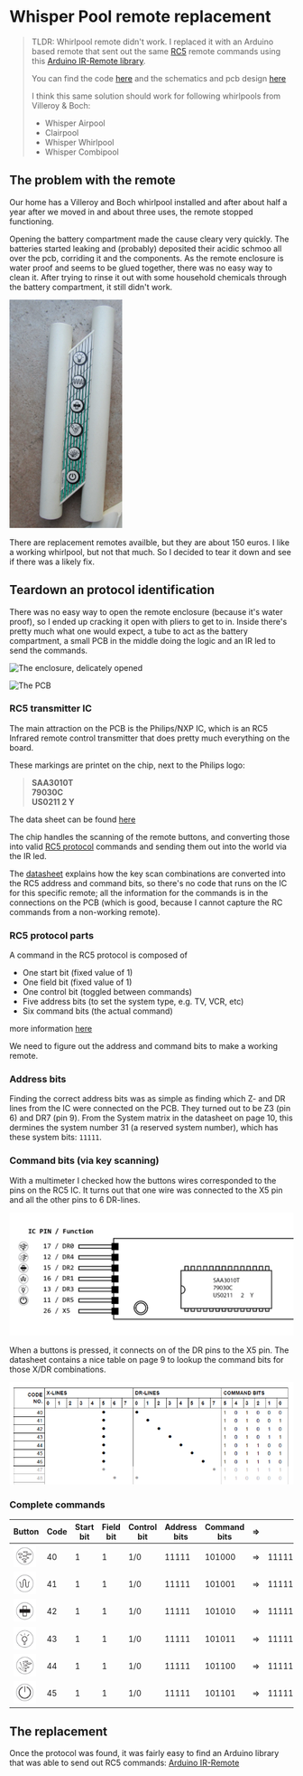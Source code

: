 # Whisper Pool remote replacement

> TLDR: Whirlpool remote didn't work. I replaced it with an Arduino
> based remote that sent out the same [RC5](https://en.wikipedia.org/wiki/RC-5) remote 
> commands using this [Arduino IR-Remote library](https://github.com/z3t0/Arduino-IRremote).
>
> You can find the code [here](firmware) and the schematics and
> pcb design [here](hardware)
>
> I think this same solution should work for following whirlpools from Villeroy & Boch:
> 
> * Whisper Airpool
> * Clairpool
> * Whisper Whirlpool
> * Whisper Combipool

## The problem with the remote

Our home has a Villeroy and Boch whirlpool installed and after about half a 
year after we moved in and about three uses, the remote stopped functioning.

Opening the battery compartment made the cause cleary very quickly. The batteries
started leaking and (probably) deposited their acidic schmoo all over the pcb, 
corriding it and the components. As the remote enclosure is water proof and seems
to be glued together, there was no easy way to clean it. After trying to rinse it
out with some household chemicals through the battery compartment, it still didn't 
work.

<img src="docs/img/combipool-remote.jpg" width="200" alt="The offending remote (picture from the web)">

There are replacement remotes availble, but they are about 150 euros. I like a 
working whirlpool, but not that much. So I decided to tear it down and see if there
was a likely fix.

## Teardown an protocol identification

There was no easy way to open the remote enclosure (because it's water proof), 
so I ended up cracking it open with pliers to get to in. Inside there's 
pretty much what one would expect, a tube to act as the battery compartment, a
small PCB in the middle doing the logic and an IR led to send the commands.

![The enclosure, delicately opened](docs/img/remote-opened.jpg)

![The PCB](docs/img/remote-pcb.jpg)

### RC5 transmitter IC

The main attraction on the PCB is the Philips/NXP IC, which is an RC5 Infrared 
remote control transmitter that does pretty much everything on the board. 

These markings are printet on the chip, next to the Philips logo:

> **SAA3010T**  
> **79030C**  
> **US0211 2 Y**  

The data sheet can be found [here](docs/SAA3010T-datasheet.pdf)

The chip handles the scanning of the remote buttons, and converting those into
valid [RC5 protocol](https://en.wikipedia.org/wiki/RC-5) commands and sending 
them out into the world via the IR led.

The [datasheet](SAA3010T-datasheet.pdf) explains how the key scan combinations
are converted into the RC5 address and command bits, so there's no code that
runs on the IC for this specific remote; all the information for the commands
is in the connections on the PCB (which is good, because I cannot capture the 
RC commands from a non-working remote).

### RC5 protocol parts

A command in the RC5 protocol is composed of 

* One start bit (fixed value of 1)
* One field bit (fixed value of 1)
* One control bit (toggled between commands)
* Five address bits (to set the system type, e.g. TV, VCR, etc)
* Six command bits (the actual command)

more information [here](https://en.wikipedia.org/wiki/RC-5)

We need to figure out the address and command bits to make a working
remote.

### Address bits

Finding the correct address bits was as simple as finding which Z- and 
DR lines from the IC were connected on the PCB. They turned out to be
Z3 (pin 6) and DR7 (pin 9). From the System matrix in the datasheet on
page 10, this dermines the system number 31 (a reserved system number), 
which has these system bits: ```11111```. 

### Command bits (via key scanning)

With a multimeter I checked how the buttons wires corresponded to the pins on the 
RC5 IC. It turns out that one wire was connected to the X5 pin and all the other
pins to 6 DR-lines.

![Pin mapping of the button connector](docs/img/pin-mapping.png)

When a buttons is pressed, it connects on of the DR pins to the X5 pin. The datasheet 
contains a nice table on page 9 to lookup the command bits for those X/DR combinations.

![Excerpt from the Command bits lookup table (data sheet page 9)](docs/img/command-bits.png)

### Complete commands

| Button                                                 | Code | Start bit | Field bit | Control bit | Address bits | Command bits | => | Complete command | 
|--------------------------------------------------------|------|-----------|-----------|-------------|--------------|--------------|:--:|-----------------:|
| <img src="docs/img/button-06.png" width="40" height="40" /> | 40   | 1         | 1         | 1/0         | 11111        | 101000       | => | 11111111101000   |
| <img src="docs/img/button-03.png" width="40" height="40" /> | 41   | 1         | 1         | 1/0         | 11111        | 101001       | => | 11111111101001   |
| <img src="docs/img/button-04.png" width="40" height="40" /> | 42   | 1         | 1         | 1/0         | 11111        | 101010       | => | 11111111101010   |
| <img src="docs/img/button-02.png" width="40" height="40" /> | 43   | 1         | 1         | 1/0         | 11111        | 101011       | => | 11111111101011   |
| <img src="docs/img/button-05.png" width="40" height="40" /> | 44   | 1         | 1         | 1/0         | 11111        | 101100       | => | 11111111101100   |
| <img src="docs/img/button-01.png" width="40" height="40" /> | 45   | 1         | 1         | 1/0         | 11111        | 101101       | => | 11111111101101   |


## The replacement

Once the protocol was found, it was fairly easy to find an Arduino library that 
was able to send out RC5 commands: [Arduino IR-Remote](https://github.com/z3t0/Arduino-IRremote)







